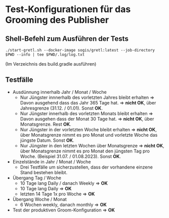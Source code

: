 # Test-Konfigurationen für das Grooming des Publisher

## Shell-Befehl zum Ausführen der Tests

    ./start-gretl.sh --docker-image sogis/gretl:latest --job-directory $PWD --info | tee $PWD/.log/log.txt

(Im Verzeichnis des build.gradle ausführen)

## Testfälle

* Ausdünnung innerhalb Jahr / Monat / Woche
    * Nur Jüngster innnerhalb des vorletzten Jahres bleibt erhalten => Davon ausgehend dass das Jahr 365 Tage hat. => **nicht OK**, über Jahresgrenze (31.12. / 01.01). Sonst **OK**.
    * Nur Jüngster innerhalb des vorletzten Monats bleibt erhalten => Davon ausgehen dass der Monat 30 Tage hat. => **nicht OK**, über Monatsgrenze. Rest **OK**.
    * Nur Jüngster in der vorletzten Woche bleibt erhalten => **nicht OK**, über Monatsgrenze nimmt es pro Monat und vorletzte Woche das jüngste Datum. Sonst **OK**.
    * Nur Jüngster in den letzten Wochen über Monatsgrenze => **nicht OK**, über Monatsgrenze nimmt es pro Monat den jüngsten Tag pro Woche. (Beispiel 31.07. / 01.08.2023). Sonst **OK**.
* Einzelstände in Jahr / Monat / Woche
    * Drei Testfälle um sicherzustellen, dass der vorhandene einzene Stand bestehen bleibt.
* Übergang Tag / Woche
    * 10 Tage lang Daily / danach Weekly => **OK**
    * 10 Tage lang Daily => **OK**
    * letzten 14 Tage 1x pro Woche => **OK**
* Übergang Woche / Monat
    * 6 Wochen weekly, danach monthly => **OK**
* Test der produktiven Groom-Konfiguration => **OK**
